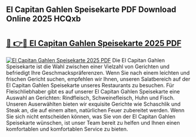 ## El Capitan Gahlen Speisekarte PDF Download Online 2025 HCQxb

# <h2><a href="http://gccmtqx.nevu.top/?p=El+Capitan+Gahlen+Speisekarte">🔗 👉🔴 El Capitan Gahlen Speisekarte 2025 PDF</a></h2>

[![El Capitan Gahlen Speisekarte 2025 PDF](https://i.imgur.com/dBaPXMq.png)](http://gccmtqx.nevu.top/?p=El+Capitan+Gahlen+Speisekarte)
Die El Capitan Gahlen Speisekarte ist die Wahl zwischen einer Vielzahl von Gerichten und befriedigt Ihre Geschmackspräferenzen. Wenn Sie nach einem leichten und frischen Gericht suchen, empfehlen wir Ihnen, unseren Salatbereich auf der El Capitan Gahlen Speisekarte unseres Restaurants zu besuchen. Für Fleischliebhaber gibt es auf unserer El Capitan Gahlen Speisekarte eine Auswahl an Gerichten: Rindfleisch, Schweinefleisch, Huhn und Fisch. Unseren Auserwählten bieten wir exquisite Gerichte wie Schaschlik und Steak an, die auf einem alten, natürlichen Feuer zubereitet werden. Wenn Sie sich nicht entscheiden können, was Sie von der El Capitan Gahlen Speisekarte wünschen, ist unser Team bereit zu helfen und Ihnen einen komfortablen und komfortablen Service zu bieten.

